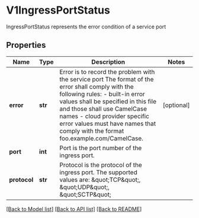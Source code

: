 # V1IngressPortStatus

IngressPortStatus represents the error condition of a service port

## Properties
Name | Type | Description | Notes
------------ | ------------- | ------------- | -------------
**error** | **str** | Error is to record the problem with the service port The format of the error shall comply with the following rules: - built-in error values shall be specified in this file and those shall use   CamelCase names - cloud provider specific error values must have names that comply with the   format foo.example.com/CamelCase. | [optional] 
**port** | **int** | Port is the port number of the ingress port. | 
**protocol** | **str** | Protocol is the protocol of the ingress port. The supported values are: \&quot;TCP\&quot;, \&quot;UDP\&quot;, \&quot;SCTP\&quot;   | 

[[Back to Model list]](../README.md#documentation-for-models) [[Back to API list]](../README.md#documentation-for-api-endpoints) [[Back to README]](../README.md)


